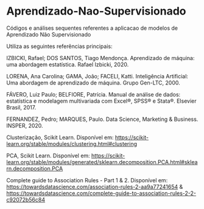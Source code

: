 # Aprendizado-Nao-Supervisionado

Códigos e análises sequentes referentes a aplicacao de modelos de Aprendizado Não Supervisionado

Utiliza as seguintes referências principais:

IZBICKI, Rafael; DOS SANTOS, Tiago Mendonça. Aprendizado de máquina: uma abordagem estatística. Rafael Izbicki, 2020.

LORENA, Ana Carolina; GAMA, João; FACELI, Katti. Inteligência Artificial: Uma abordagem de aprendizado de máquina. Grupo Gen-LTC, 2000.

FÁVERO, Luiz Paulo; BELFIORE, Patrícia. Manual de análise de dados: estatística e modelagem multivariada com Excel®, SPSS® e Stata®. Elsevier Brasil, 2017.

FERNANDEZ, Pedro; MARQUES, Paulo. Data Science, Marketing & Business. INSPER, 2020.

Clusterização, Scikit Learn. Disponível em: https://scikit-learn.org/stable/modules/clustering.html#clustering

PCA, Scikit Learn. Disponível em: https://scikit-learn.org/stable/modules/generated/sklearn.decomposition.PCA.html#sklearn.decomposition.PCA

Complete guide to Association Rules - Part 1 & 2. Disponível em: https://towardsdatascience.com/association-rules-2-aa9a77241654 & https://towardsdatascience.com/complete-guide-to-association-rules-2-2-c92072b56c84


